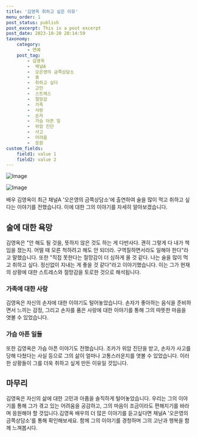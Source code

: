 ```yaml
---
title: '김영옥 취하고 싶은 이유'
menu_order: 1
post_status: publish
post_excerpt: This is a post excerpt
post_date: 2023-10-20 20:14:59
taxonomy:
    category:
        - 연예
    post_tag:
        - 김영옥
        -  채널A
        -  오은영의 금쪽상담소
        -  술
        -  취하고 싶다
        -  고민
        -  스트레스
        -  절망감
        -  가족
        -  사랑
        -  손자
        -  가슴 아픈 일
        -  위암 진단
        -  사고
        -  어려움
        -  응원
custom_fields:
    field1: value 1
    field2: value 2
---
```


![Image](https://ssl.pstatic.net/mimgnews/image/312/2024/02/07/0000648261_001_20240207074604859.jpg?type=w540)

![Image](https://mimgnews.pstatic.net/image/312/2024/02/07/0000648261_002_20240207074604968.jpg?type=w540)


배우 김영옥이 최근 채널A '오은영의 금쪽상담소'에 출연하여 술을 많이 먹고 취하고 싶다는 이야기를 전했습니다. 이에 대한 그의 이야기를 자세히 알아보겠습니다.

## 술에 대한 욕망

김영옥은 "안 해도 될 것을, 뜻하지 않은 것도 하는 게 다반사다. 괜히 그렇게 다 내가 책임을 졌는지. 어떨 때 모른 척하려고 해도 안 되더라. 구역질하면서라도 일해야 한다"라고 말했습니다. 또한 "직접 못한다는 절망감이 더 심하게 올 것 같다. 나는 술을 많이 먹고 취하고 싶다. 정신없이 지내는 게 좋을 것 같다"라고 이야기했습니다. 이는 그가 현재의 상황에 대한 스트레스와 절망감을 토로한 것으로 해석됩니다.

### 가족에 대한 사랑

김영옥은 자신의 손자에 대한 이야기도 털어놓았습니다. 손자가 좋아하는 음식을 준비하면서 느끼는 감정, 그리고 손자를 품은 사랑에 대한 이야기를 통해 그의 따뜻한 마음을 엿볼 수 있었습니다.

### 가슴 아픈 일들

또한 김영옥은 가슴 아픈 이야기도 전했습니다. 조카가 위암 진단을 받고, 손자가 사고를 당해 다쳤다는 사실 등으로 그의 삶이 얼마나 고통스러운지를 엿볼 수 있었습니다. 이러한 상황들이 그를 더욱 취하고 싶게 만든 이유일 것입니다.

## 마무리

김영옥은 자신의 삶에 대한 고민과 아픔을 솔직하게 털어놓았습니다. 우리는 그의 이야기를 통해 그가 겪고 있는 어려움을 공감하고, 그의 마음이 조금이라도 편해지기를 바라며 응원해야 할 것입니다.김영옥 배우의 더 많은 이야기를 듣고싶다면 채널A '오은영의 금쪽상담소'를 통해 확인해보세요. 함께 그의 이야기를 경청하며 그의 고난과 행복을 함께 느껴봅시다.
